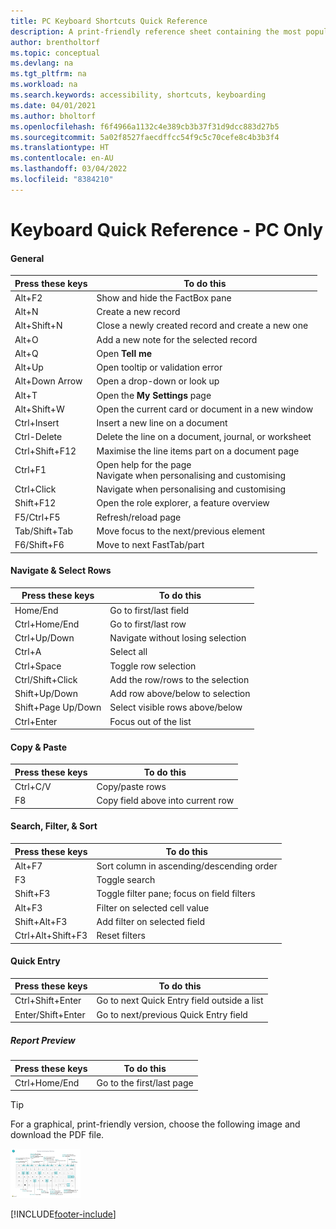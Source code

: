 ```yaml
---
title: PC Keyboard Shortcuts Quick Reference
description: A print-friendly reference sheet containing the most popular keyboard shortcuts for PC users.
author: brentholtorf
ms.topic: conceptual
ms.devlang: na
ms.tgt_pltfrm: na
ms.workload: na
ms.search.keywords: accessibility, shortcuts, keyboarding
ms.date: 04/01/2021
ms.author: bholtorf
ms.openlocfilehash: f6f4966a1132c4e389cb3b37f31d9dcc883d27b5
ms.sourcegitcommit: 5a02f8527faecdffcc54f9c5c70cefe8c4b3b3f4
ms.translationtype: HT
ms.contentlocale: en-AU
ms.lasthandoff: 03/04/2022
ms.locfileid: "8384210"
---
```

# <a name="keyboard-quick-reference---pc-only"></a>Keyboard Quick Reference - PC Only

#### <a name="general"></a>General

|Press these keys|To do this|  
|-|-|
|Alt+F2|Show and hide the FactBox pane|
|Alt+N|Create a new record|
|Alt+Shift+N|Close a newly created record and create a new one|
|Alt+O|Add a new note for the selected record|
|Alt+Q|Open **Tell me**|
|Alt+Up|Open tooltip or validation error|
|Alt+Down Arrow|Open a drop-down or look up|
|Alt+T|Open the **My Settings** page|
|Alt+Shift+W|Open the current card or document in a new window|
|Ctrl+Insert|Insert a new line on a document|
|Ctrl-Delete|Delete the line on a document, journal, or worksheet|
|Ctrl+Shift+F12|Maximise the line items part on a document page|
|Ctrl+F1|Open help for the page<br />Navigate when personalising and customising|
|Ctrl+Click|Navigate when personalising and customising|
|Shift+F12|Open the role explorer, a feature overview|
|F5/Ctrl+F5|Refresh/reload page|
|Tab/Shift+Tab|Move focus to the next/previous element|
|F6/Shift+F6|Move to next FastTab/part|

#### <a name="navigate--select-rows"></a>Navigate & Select Rows

|Press these keys|To do this|
|-|-|
|Home/End|Go to first/last field|
|Ctrl+Home/End |Go to first/last row|
|Ctrl+Up/Down|Navigate without losing selection|
|Ctrl+A |Select all|
|Ctrl+Space|Toggle row selection|
|Ctrl/Shift+Click|Add the row/rows to the selection|
|Shift+Up/Down|Add row above/below to selection|
|Shift+Page Up/Down|Select visible rows above/below|
|Ctrl+Enter|Focus out of the list|

#### <a name="copy--paste"></a>Copy & Paste

|Press these keys|To do this|
|-|-|
|Ctrl+C/V|Copy/paste rows|
|F8|Copy field above into current row|

#### <a name="search-filter--sort"></a>Search, Filter, & Sort

|Press these keys|To do this|
|-|-|
|Alt+F7|Sort column in ascending/descending order|
|F3|Toggle search|
|Shift+F3|Toggle filter pane; focus on field filters|
|Alt+F3|Filter on selected cell value|
|Shift+Alt+F3|Add filter on selected field|
|Ctrl+Alt+Shift+F3|Reset filters|

#### <a name="quick-entry"></a>Quick Entry

|Press these keys|To do this|
|-|-|
|Ctrl+Shift+Enter|Go to next Quick Entry field outside a list|
|Enter/Shift+Enter|Go to next/previous Quick Entry field|
##### <a name="report-preview"></a>Report Preview

|Press these keys|To do this|
|-|-|
|Ctrl+Home/End|Go to the first/last page|

> [!TIP]
> For a graphical, print-friendly version, choose the following image and download the PDF file.
>
> [![Icon that opens a PDF.](media/keyboard_shortcut_inline.png)](media/keyboard_shortcuts.pdf)


[!INCLUDE[footer-include](includes/footer-banner.md)]